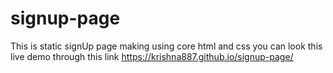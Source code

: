 # signup-page
This is static signUp page making using core html and css you can look this live demo through this link
https://krishna887.github.io/signup-page/
